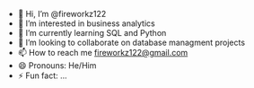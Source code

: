 - 👋 Hi, I’m @fireworkz122
- 👀 I’m interested in business analytics
- 🌱 I’m currently learning SQL and Python
- 💞️ I’m looking to collaborate on database managment projects
- 📫 How to reach me fireworkz122@gmail.com
- 😄 Pronouns: He/Him
- ⚡ Fun fact: ...

<!---
fireworkz122/fireworkz122 is a ✨ special ✨ repository because its `README.md` (this file) appears on your GitHub profile.
You can click the Preview link to take a look at your changes.
--->
